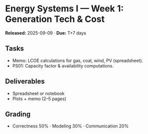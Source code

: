 # Energy Systems I — Week 1: Generation Tech & Cost
**Released:** 2025-09-09 · **Due:** T+7 days

## Tasks
- Memo: LCOE calculations for gas, coal, wind, PV (spreadsheet).
- PS01: Capacity factor & availability computations.

## Deliverables
- Spreadsheet or notebook
- Plots + memo (2–5 pages)

## Grading
- Correctness 50% · Modeling 30% · Communication 20%
